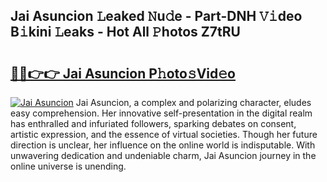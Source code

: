## Jai Asuncion 𝙻eaked 𝙽u𝚍e - Part-DNH 𝚅𝚒deo B𝚒kini 𝙻eaks - Hot All 𝙿hotos Z7tRU

# <h2><a href="http://ld6s0a.urlbe.top/?page=Jai+Asuncion">🔗🔗👉👉 Jai Asuncion P𝚑oto𝚜Vid𝚎o</a></h2>

[![Jai Asuncion](https://i.imgur.com/eBuTRDB.gif)](http://ld6s0a.urlbe.top/?page=Jai+Asuncion)
Jai Asuncion, a complex and polarizing character, eludes easy comprehension. Her innovative self-presentation in the digital realm has enthralled and infuriated followers, sparking debates on consent, artistic expression, and the essence of virtual societies. Though her future direction is unclear, her influence on the online world is indisputable. With unwavering dedication and undeniable charm, Jai Asuncion journey in the online universe is unending.
